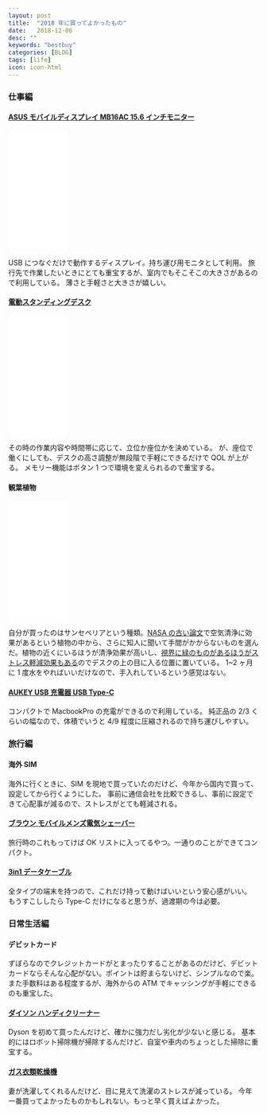 ```yaml
---
layout: post
title:  "2018 年に買ってよかったもの"
date:   2018-12-06
desc: ""
keywords: "bestbuy"
categories: [BLOG]
tags: [life]
icon: icon-html
---
```


### 仕事編

#### [ASUS モバイルディスプレイ MB16AC 15.6 インチモニター](https://amzn.to/2QwT5R8)
<iframe style="width:120px;height:240px;" marginwidth="0" marginheight="0" scrolling="no" frameborder="0" src="//rcm-fe.amazon-adsystem.com/e/cm?lt1=_blank&bc1=000000&IS2=1&bg1=FFFFFF&fc1=000000&lc1=0000FF&t=isota-22&language=ja_JP&o=9&p=8&l=as4&m=amazon&f=ifr&ref=as_ss_li_til&asins=B071GKZTFJ&linkId=542bdf3d06b9874ed1e35e822540d9e1"></iframe>

USB につなぐだけで動作するディスプレイ。持ち運び用モニタとして利用。
旅行先で作業したいときにとても重宝するが、室内でもそこそこの大きさがあるので利用している。
薄さと手軽さと大きさが嬉しい。

#### [電動スタンディングデスク](https://amzn.to/2Ro3uvL)
<iframe style="width:120px;height:240px;" marginwidth="0" marginheight="0" scrolling="no" frameborder="0" src="//rcm-fe.amazon-adsystem.com/e/cm?lt1=_blank&bc1=000000&IS2=1&bg1=FFFFFF&fc1=000000&lc1=0000FF&t=isota-22&language=ja_JP&o=9&p=8&l=as4&m=amazon&f=ifr&ref=as_ss_li_til&asins=B07CZ6HSXX&linkId=d2e3a794e0c4d1a70e6058a234c0a861"></iframe>

その時の作業内容や時間帯に応じて、立位か座位かを決めている。
が、座位で働くにしても、デスクの高さ調整が無段階で手軽にできるだけで QOL が上がる。
メモリー機能はボタン 1 つで環境を変えられるので重宝する。

#### 観葉植物
<iframe style="width:120px;height:240px;" marginwidth="0" marginheight="0" scrolling="no" frameborder="0" src="//rcm-fe.amazon-adsystem.com/e/cm?lt1=_blank&bc1=000000&IS2=1&bg1=FFFFFF&fc1=000000&lc1=0000FF&t=isota-22&language=ja_JP&o=9&p=8&l=as4&m=amazon&f=ifr&ref=as_ss_li_til&asins=B002LP2YIS&linkId=fdc5526b83adadce4fe0fbcc709c8fa3"></iframe>

自分が買ったのはサンセベリアという種類。[NASA の古い論文](https://ntrs.nasa.gov/archive/nasa/casi.ntrs.nasa.gov/19930073077.pdf)で空気清浄に効果があるという植物の中から、さらに知人に聞いて手間がかからないものを選んだ。植物の近くにいるほうが清浄効果が高いし、[視界に緑のものがあるほうがストレス軽減効果もある](https://ci.nii.ac.jp/els/contents110004763671.pdf?id=ART0007504930)のでデスクの上の目に入る位置に置いている。
1~2 ヶ月に 1 度水をやればいいだけなので、手入れしているという感覚はない。

#### [AUKEY USB 充電器 USB Type-C](https://amzn.to/2KKolH3)
コンパクトで MacbookPro の充電ができるので利用している。
純正品の 2/3 くらいの幅なので、体積でいうと 4/9 程度に圧縮されるので持ち運びしやすい。

### 旅行編
#### 海外 SIM
海外に行くときに、SIM を現地で買っていたのだけど、今年から国内で買って、設定してから行くようにした。
事前に通信会社を比較できるし、事前に設定できて心配事が減るので、ストレスがとても軽減される。

#### [ブラウン モバイルメンズ電気シェーバー](https://amzn.to/2KMxXkO)
旅行時のこれもってけば OK リストに入ってるやつ。一通りのことができてコンパクト。

#### [3in1 データケーブル](https://amzn.to/2KKZToY)
全タイプの端末を持つので、これだけ持って動けばいいという安心感がいい。
もうすこししたら Type-C だけになると思うが、過渡期の今は必要。


### 日常生活編

#### デビットカード
ずぼらなのでクレジットカードがとまったりすることがあるのだけど、デビットカードならそんな心配がない。ポイントは貯まらないけど、シンプルなので楽。
また手数料はある程度するが、海外からの ATM でキャッシングが手軽にできるのも重宝した。

#### [ダイソン ハンディクリーナー](https://amzn.to/2KKtheY)
Dyson を初めて買ったんだけど、確かに強力だし劣化が少ないと感じる。
基本的にはロボット掃除機が掃除するんだけど、自室や車内のちょっとした掃除に重宝する。

#### [ガス衣類乾燥機](https://amzn.to/2KKKXaj)
妻が洗濯してくれるんだけど、目に見えて洗濯のストレスが減っている。
今年一番買ってよかったものかもしれない。もっと早く買えばよかった。

